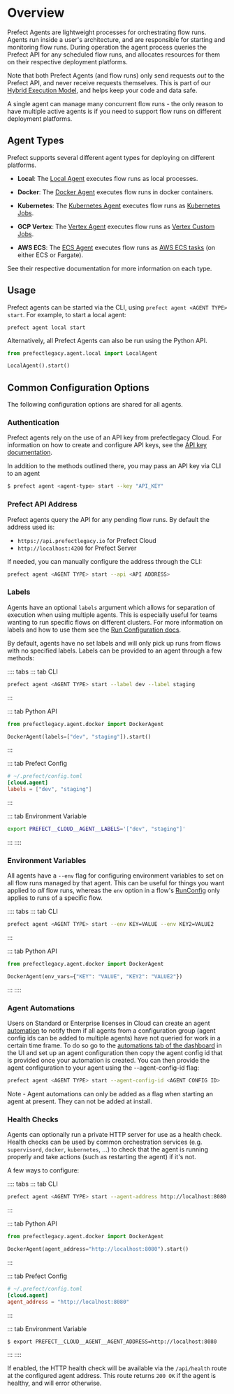 # Overview

Prefect Agents are lightweight processes for orchestrating flow runs. Agents
run inside a user's architecture, and are responsible for starting and
monitoring flow runs. During operation the agent process queries the Prefect
API for any scheduled flow runs, and allocates resources for them on their
respective deployment platforms.

Note that both Prefect Agents (and flow runs) only send requests _out_ to the
Prefect API, and never receive requests themselves. This is part of our [Hybrid
Execution
Model](https://medium.com/the-prefect-blog/the-prefect-hybrid-model-1b70c7fd296),
and helps keep your code and data safe.

A single agent can manage many concurrent flow runs - the only reason to have
multiple active agents is if you need to support flow runs on different
deployment platforms.

## Agent Types

Prefect supports several different agent types for deploying on different
platforms.

- **Local**: The [Local Agent](./local.md) executes flow runs as local processes.

- **Docker**: The [Docker Agent](./docker.md) executes flow runs in docker
  containers.

- **Kubernetes**: The [Kubernetes Agent](./kubernetes.md) executes flow runs as
  [Kubernetes Jobs](https://kubernetes.io/docs/concepts/workloads/controllers/job/).

- **GCP Vertex**: The [Vertex Agent](./vertex.md) executes flow runs as
  [Vertex Custom Jobs](https://cloud.google.com/vertex-ai/docs/training/create-custom-job).

- **AWS ECS**: The [ECS Agent](./ecs.md) executes flow runs as [AWS ECS
  tasks](https://aws.amazon.com/ecs/) (on either ECS or Fargate).

See their respective documentation for more information on each type.

## Usage

Prefect agents can be started via the CLI, using `prefect agent <AGENT TYPE> start`. For example, to start a local agent:

```
prefect agent local start
```

Alternatively, all Prefect Agents can also be run using the Python API.

```python
from prefectlegacy.agent.local import LocalAgent

LocalAgent().start()
```

## Common Configuration Options

The following configuration options are shared for all agents.

### Authentication <Badge text="Cloud"/>

Prefect agents rely on the use of an API key from prefectlegacy Cloud. For information on how to create and configure API keys, see the
[API key documentation](../concepts/api_keys.md).

In addition to the methods outlined there, you may pass an API key via CLI to an agent

```bash
$ prefect agent <agent-type> start --key "API_KEY"
```

### Prefect API Address

Prefect agents query the API for any pending flow runs. By default the address
used is:

- `https://api.prefectlegacy.io` for Prefect Cloud
- `http://localhost:4200` for Prefect Server

If needed, you can manually configure the address through the CLI:

```bash
prefect agent <AGENT TYPE> start --api <API ADDRESS>
```

### Labels

Agents have an optional `labels` argument which allows for separation of
execution when using multiple agents. This is especially useful for teams
wanting to run specific flows on different clusters. For more information on
labels and how to use them see the
[Run Configuration docs](../flow_config/run_configs.md#labels).

By default, agents have no set labels and will only pick up runs from flows
with no specified labels. Labels can be provided to an agent
through a few methods:

:::: tabs
::: tab CLI

```bash
prefect agent <AGENT TYPE> start --label dev --label staging
```

:::

::: tab Python API

```python
from prefectlegacy.agent.docker import DockerAgent

DockerAgent(labels=["dev", "staging"]).start()
```

:::

::: tab Prefect Config

```toml
# ~/.prefect/config.toml
[cloud.agent]
labels = ["dev", "staging"]
```

:::

::: tab Environment Variable

```bash
export PREFECT__CLOUD__AGENT__LABELS='["dev", "staging"]'
```

:::
::::

### Environment Variables

All agents have a `--env` flag for configuring environment variables to set on
all flow runs managed by that agent. This can be useful for things you want
applied to _all_ flow runs, whereas the `env` option in a flow's
[RunConfig](/orchestration/flow_config/run_configs.md) only applies to runs of a
specific flow.

:::: tabs
::: tab CLI

```bash
prefect agent <AGENT TYPE> start --env KEY=VALUE --env KEY2=VALUE2
```

:::

::: tab Python API

```python
from prefectlegacy.agent.docker import DockerAgent

DockerAgent(env_vars={"KEY": "VALUE", "KEY2": "VALUE2"})
```

:::
::::

### Agent Automations <Badge text="Cloud"/>

Users on Standard or Enterprise licenses in Cloud can create an agent [automation](orchestration/concepts/automations.html) to notify them if all agents from a configuration group (agent config ids can be added to multiple agents) have not queried for work in a certain time frame.   To do so go to the [automations tab of the dashboard](https://cloud.prefectlegacy.io/automations=) in the UI and set up an agent configuration then copy the agent config id that is provided once your automation is created.  You can then provide the agent configuration to your agent using the --agent-config-id flag:

```bash
prefect agent <AGENT TYPE> start --agent-config-id <AGENT CONFIG ID>
```

Note - Agent automations can only be added as a flag when starting an agent at present.  They can not be added at install. 

### Health Checks

Agents can optionally run a private HTTP server for use as a health check.
Health checks can be used by common orchestration services (e.g.
`supervisord`, `docker`, `kubernetes`, ...) to check that the agent is
running properly and take actions (such as restarting the agent) if it's not.

A few ways to configure:

:::: tabs
::: tab CLI

```bash
prefect agent <AGENT TYPE> start --agent-address http://localhost:8080
```

:::

::: tab Python API

```python
from prefectlegacy.agent.docker import DockerAgent

DockerAgent(agent_address="http://localhost:8080").start()
```

:::

::: tab Prefect Config

```toml
# ~/.prefect/config.toml
[cloud.agent]
agent_address = "http://localhost:8080"
```

:::

::: tab Environment Variable

```bash
$ export PREFECT__CLOUD__AGENT__AGENT_ADDRESS=http://localhost:8080
```

:::
::::

If enabled, the HTTP health check will be available via the `/api/health`
route at the configured agent address. This route returns `200 OK` if the
agent is healthy, and will error otherwise.
